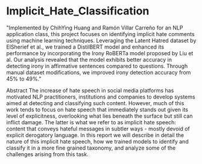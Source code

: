 # Implicit_Hate_Classification
"Implemented by ChihYing Huang and Ramón Villar Carreño for an NLP application class, this project focuses on identifying implicit hate comments using machine learning techniques. Leveraging the Latent Hatred dataset by ElSherief et al., we trained a DistilBERT model and enhanced its performance by incorporating the Irony RoBERTa model proposed by Liu et al. Our analysis revealed that the model exhibits better accuracy in detecting irony in affirmative sentences compared to questions. Through manual dataset modifications, we improved irony detection accuracy from 45% to 49%."

Abstract
The increase of hate speech in social media platforms has motivated NLP practitioners, institutions and companies to develop systems aimed at detecting and classifying such content. However, much of this work tends to focus on hate speech that immediately stands out given its level of explicitness, overlooking what lies beneath the surface but still can inflict damage. The latter is what we refer to as implicit hate speech: content that conveys hateful messages in subtler ways - mostly devoid of explicit derogatory language. In this report we will describe in detail the nature of this implicit hate speech, how we trained models to identify and classify it in a more fine grained taxonomy, and analyze some of the challenges arising from this task.
